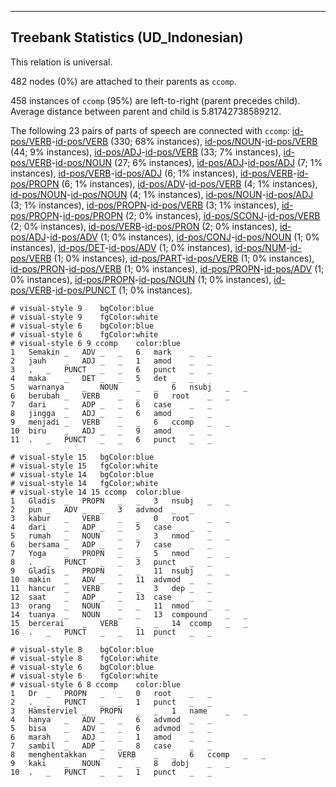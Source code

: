

--------------------------------------------------------------------------------

## Treebank Statistics (UD_Indonesian)

This relation is universal.

482 nodes (0%) are attached to their parents as `ccomp`.

458 instances of `ccomp` (95%) are left-to-right (parent precedes child).
Average distance between parent and child is 5.81742738589212.

The following 23 pairs of parts of speech are connected with `ccomp`: [id-pos/VERB]()-[id-pos/VERB]() (330; 68% instances), [id-pos/NOUN]()-[id-pos/VERB]() (44; 9% instances), [id-pos/ADJ]()-[id-pos/VERB]() (33; 7% instances), [id-pos/VERB]()-[id-pos/NOUN]() (27; 6% instances), [id-pos/ADJ]()-[id-pos/ADJ]() (7; 1% instances), [id-pos/VERB]()-[id-pos/ADJ]() (6; 1% instances), [id-pos/VERB]()-[id-pos/PROPN]() (6; 1% instances), [id-pos/ADV]()-[id-pos/VERB]() (4; 1% instances), [id-pos/NOUN]()-[id-pos/NOUN]() (4; 1% instances), [id-pos/NOUN]()-[id-pos/ADJ]() (3; 1% instances), [id-pos/PROPN]()-[id-pos/VERB]() (3; 1% instances), [id-pos/PROPN]()-[id-pos/PROPN]() (2; 0% instances), [id-pos/SCONJ]()-[id-pos/VERB]() (2; 0% instances), [id-pos/VERB]()-[id-pos/PRON]() (2; 0% instances), [id-pos/ADJ]()-[id-pos/ADV]() (1; 0% instances), [id-pos/CONJ]()-[id-pos/NOUN]() (1; 0% instances), [id-pos/DET]()-[id-pos/ADV]() (1; 0% instances), [id-pos/NUM]()-[id-pos/VERB]() (1; 0% instances), [id-pos/PART]()-[id-pos/VERB]() (1; 0% instances), [id-pos/PRON]()-[id-pos/VERB]() (1; 0% instances), [id-pos/PROPN]()-[id-pos/ADV]() (1; 0% instances), [id-pos/PROPN]()-[id-pos/NOUN]() (1; 0% instances), [id-pos/VERB]()-[id-pos/PUNCT]() (1; 0% instances).


~~~ conllu
# visual-style 9	bgColor:blue
# visual-style 9	fgColor:white
# visual-style 6	bgColor:blue
# visual-style 6	fgColor:white
# visual-style 6 9 ccomp	color:blue
1	Semakin	_	ADV	_	_	6	mark	_	_
2	jauh	_	ADJ	_	_	1	amod	_	_
3	,	_	PUNCT	_	_	6	punct	_	_
4	maka	_	DET	_	_	5	det	_	_
5	warnanya	_	NOUN	_	_	6	nsubj	_	_
6	berubah	_	VERB	_	_	0	root	_	_
7	dari	_	ADP	_	_	6	case	_	_
8	jingga	_	ADJ	_	_	6	amod	_	_
9	menjadi	_	VERB	_	_	6	ccomp	_	_
10	biru	_	ADJ	_	_	9	amod	_	_
11	.	_	PUNCT	_	_	6	punct	_	_

~~~


~~~ conllu
# visual-style 15	bgColor:blue
# visual-style 15	fgColor:white
# visual-style 14	bgColor:blue
# visual-style 14	fgColor:white
# visual-style 14 15 ccomp	color:blue
1	Gladis	_	PROPN	_	_	3	nsubj	_	_
2	pun	_	ADV	_	_	3	advmod	_	_
3	kabur	_	VERB	_	_	0	root	_	_
4	dari	_	ADP	_	_	5	case	_	_
5	rumah	_	NOUN	_	_	3	nmod	_	_
6	bersama	_	ADP	_	_	7	case	_	_
7	Yoga	_	PROPN	_	_	5	nmod	_	_
8	.	_	PUNCT	_	_	3	punct	_	_
9	Gladis	_	PROPN	_	_	11	nsubj	_	_
10	makin	_	ADV	_	_	11	advmod	_	_
11	hancur	_	VERB	_	_	3	dep	_	_
12	saat	_	ADP	_	_	13	case	_	_
13	orang	_	NOUN	_	_	11	nmod	_	_
14	tuanya	_	NOUN	_	_	13	compound	_	_
15	bercerai	_	VERB	_	_	14	ccomp	_	_
16	.	_	PUNCT	_	_	11	punct	_	_

~~~


~~~ conllu
# visual-style 8	bgColor:blue
# visual-style 8	fgColor:white
# visual-style 6	bgColor:blue
# visual-style 6	fgColor:white
# visual-style 6 8 ccomp	color:blue
1	Dr	_	PROPN	_	_	0	root	_	_
2	.	_	PUNCT	_	_	1	punct	_	_
3	Hämsterviel	_	PROPN	_	_	1	name	_	_
4	hanya	_	ADV	_	_	6	advmod	_	_
5	bisa	_	ADV	_	_	6	advmod	_	_
6	marah	_	ADJ	_	_	1	amod	_	_
7	sambil	_	ADP	_	_	8	case	_	_
8	menghentakkan	_	VERB	_	_	6	ccomp	_	_
9	kaki	_	NOUN	_	_	8	dobj	_	_
10	.	_	PUNCT	_	_	1	punct	_	_

~~~


